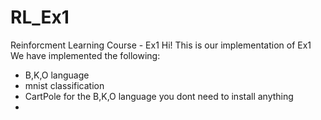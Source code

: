 # RL_Ex1
Reinforcment Learning Course - Ex1 
Hi!
This is our implementation of Ex1
We have implemented the following:
- B,K,O language
- mnist classification
- CartPole 
for the B,K,O language you dont need to install anything
- 